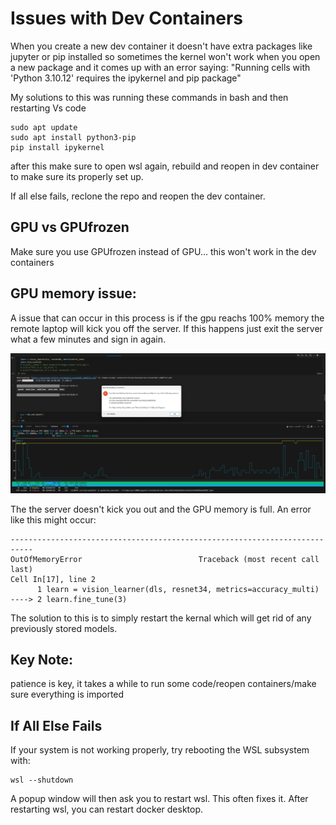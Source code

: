 # Issues with Dev Containers
When you create a new dev container it doesn't have extra packages like jupyter or pip installed so sometimes the kernel won't work when you open a new package and it comes up with an error saying:
"Running cells with 'Python 3.10.12' requires the ipykernel and pip package"

My solutions to this was running these commands in bash and then restarting Vs code
```
sudo apt update
sudo apt install python3-pip
pip install ipykernel
```

after this make sure to open wsl again, rebuild and reopen in dev container to make sure its properly set up.

If all else fails, reclone the repo and reopen the dev container.

## GPU vs GPUfrozen
Make sure you use GPUfrozen instead of GPU... this won't work in the dev containers

## GPU memory issue:
A issue that can occur in this process is if the gpu reachs 100% memory the remote laptop will kick you off the server. If this happens just exit the server what a few minutes and sign in again. 

![GPU Full memory Error](/images/GPU_error.png)

The the server doesn't kick you out and the GPU memory is full. An error like this might occur:
```
---------------------------------------------------------------------------
OutOfMemoryError                          Traceback (most recent call last)
Cell In[17], line 2
      1 learn = vision_learner(dls, resnet34, metrics=accuracy_multi)
----> 2 learn.fine_tune(3)
```

The solution to this is to simply restart the kernal which will get rid of any previously stored models.

## Key Note:
patience is key, it takes a while to run some code/reopen containers/make sure everything is imported

## If All Else Fails
If your system is not working properly, try rebooting the WSL subsystem with:
```
wsl --shutdown
```
A popup window will then ask you to restart wsl. This often fixes it. After restarting wsl, you can restart docker desktop.
